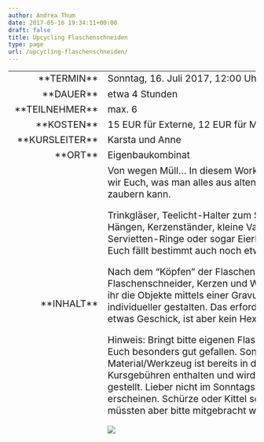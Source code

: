 ```yaml
---
author: Andrea Thum
date: 2017-05-16 19:34:11+00:00
draft: false
title: Upcycling Flaschenschneiden
type: page
url: /upcycling-flaschenschneiden/
---
```


<table width="929" style="height: 755px;" >
<tbody style="font-size: 1.2em;" >
<tr >

<td style="width: 20%; text-align: right;" >**TERMIN**
</td>

<td style="text-align: left;" >Sonntag, 16. Juli 2017, 12:00 Uhr
</td>
</tr>
<tr >

<td style="width: 20%; text-align: right;" >**DAUER**
</td>

<td style="text-align: left;" >etwa 4 Stunden
</td>
</tr>
<tr >

<td style="width: 20%; text-align: right;" >**TEILNEHMER**
</td>

<td style="text-align: left;" >max. 6
</td>
</tr>
<tr >

<td style="width: 20%; text-align: right;" >**KOSTEN**
</td>

<td style="text-align: left;" >15 EUR für Externe, 12 EUR für Mitglieder
</td>
</tr>
<tr >

<td style="width: 20%; text-align: right;" >**KURSLEITER**
</td>

<td style="text-align: left;" >Karsta und Anne
</td>
</tr>
<tr >

<td style="width: 20%; text-align: right;" >**ORT**
</td>

<td style="text-align: left;" >Eigenbaukombinat
</td>
</tr>
<tr >

<td style="width: 20%; text-align: right;" >**INHALT**
</td>

<td style="text-align: left;" >Von wegen Müll… In diesem Workshop zeigen wir Euch, was man alles aus alten Glasflaschen zaubern kann.

Trinkgläser, Teelicht-Halter zum Stellen oder Hängen, Kerzenständer, kleine Vasen, Servietten-Ringe oder sogar Eierbecher – und Euch fällt bestimmt auch noch etwas ein.

Nach dem “Köpfen” der Flaschen mit einem Flaschenschneider, Kerzen und Wasser könnt ihr die Objekte mittels einer Gravur noch individueller gestalten. Das erfordert zwar etwas Geschick, ist aber kein Hexenwerk.

Hinweis:
Bringt bitte eigenen Flaschen mit, die Euch besonders gut gefallen. Sonstiges Material/Werkzeug ist bereits in den Kursgebühren enthalten und wird von uns gestellt.
Lieber nicht im Sonntags-Anzug erscheinen. Schürze oder Kittel schaden nicht, müssten aber bitte mitgebracht werden.

[![](https://eigenbaukombinat.de/wp-content/uploads/2016/05/flaschen_villa_4.jpg)
](https://eigenbaukombinat.de/wp-content/uploads/2016/05/flaschen_villa_4.jpg)
</td>
</tr>
<tr >

<td style="width: 20%; text-align: right;" >**ANMELDUNG**
</td>

<td style="text-align: left;" >E-Mail an [veranstaltungen@eigenbaukombinat.de](mailto:veranstaltungen@eigenbaukombinat.de?subject=Anmeldung Grundkurs Holzwerken)
</td>
</tr>
</tbody>
</table>
